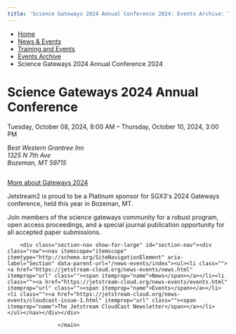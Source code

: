 ```yaml
---
title: 'Science Gateways 2024 Annual Conference 2024: Events Archive: Training and Events: News &amp; Events: Jetstream2: Indiana University'
---
```


<main><div class="content-top"><div class="section breadcrumbs"><div class="row"><div class="layout"><ul itemscope="itemscope" itemtype="http://schema.org/BreadcrumbList"><li itemprop="itemListElement" itemscope="itemscope" itemtype="http://schema.org/ListItem"><a href="../../../index.html" itemprop="item"><span itemprop="name">Home</span></a><meta content="1" itemprop="position"/></li><li itemprop="itemListElement" itemscope="itemscope" itemtype="http://schema.org/ListItem"><a href="../../index.html" itemprop="item"><span itemprop="name">News &amp; Events</span></a><meta content="2" itemprop="position"/></li><li itemprop="itemListElement" itemscope="itemscope" itemtype="http://schema.org/ListItem"><a href="/news-events/js2-events/index" itemprop="item"><span itemprop="name">Training and Events</span></a><meta content="3" itemprop="position"/></li><li itemprop="itemListElement" itemscope="itemscope" itemtype="http://schema.org/ListItem"><a href="/news-events/js2-events/_archive/index" itemprop="item"><span itemprop="name">Events Archive</span></a><meta content="4" itemprop="position"/></li><li class="current" itemprop="itemListElement" itemscope="itemscope" itemtype="http://schema.org/ListItem"><span itemprop="name">Science Gateways 2024 Annual Conference 2024</span><meta content="5" itemprop="position"/></li></ul></div></div></div></div><div id="main-content"><div class="collapsed bg-none section" id="content"><div class="row"><div class="layout"><div class="detail-meta" itemscope="itemscope" itemtype="http://schema.org/Event"><h1 class="no-margin h2" itemprop="name">Science Gateways 2024 Annual Conference</h1><p class="meta date">
                            Tuesday, October 08, 2024, 
                            <span content="2024-10-08T08:00" itemprop="startDate">8:00 AM</span>
                            – Thursday, October 10, 2024,  
                            <span content="2024-10-10T15:00" itemprop="endDate">3:00 PM</span></p><div class="detail"><address itemprop="address" itemscope="itemscope" itemtype="http://schema.org/PostalAddress"><span itemprop="streetAddress">Best Western Grantree Inn<br/>1325 N 7th Ave<br/></span><span itemprop="addressLocality">Bozeman, </span><span itemprop="addressRegion">MT </span><span itemprop="postalCode">59715</span></address></div></div><!-- /.detail-meta --><div class="one-third float-right"><div class="detail-media"><figure class="media" itemscope="itemscope" itemtype="http://schema.org/ImageObject"><img alt="" src="../../../images/sgx3_logo.svg"/><figcaption itemprop="caption"></figcaption></figure></div><!-- /.detail-media --></div><div class="text"><p><a class="button" href="https://">More about Gateways 2024</a></p><p>Jetstream2 is proud to be a Platinum sponsor for SGX3's 2024 Gateways conference, held this year in Bozeman, MT.</p><p>Join members of the science gateways community for a robust program, open access proceedings, and a special journal publication opportunity for all accepted paper submissions.</p></div></div><!-- /.layout --></div></div></div>
                                
          
    
                    
        
    
        <div class="section-nav show-for-large" id="section-nav"><div class="row"><nav itemscope="itemscope" itemtype="http://schema.org/SiteNavigationElement" aria-label="Section" data-parent-url="/news-events/index"><ul><li class=""><a href="https://jetstream-cloud.org/news-events/news.html" itemprop="url" class=""><span itemprop="name">News</span></a></li><li class=""><a href="https://jetstream-cloud.org/news-events/events.html" itemprop="url" class=""><span itemprop="name">Events</span></a></li><li class=""><a href="https://jetstream-cloud.org/news-events/cloudcast-issue-1.html" itemprop="url" class=""><span itemprop="name">The Jetstream CloudCast Newsletter</span></a></li></ul></nav></div></div>
    
                    </main>
